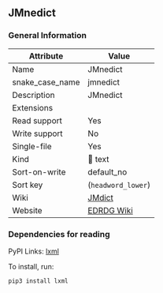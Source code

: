 ## JMnedict

### General Information

| Attribute       | Value                                                        |
| --------------- | ------------------------------------------------------------ |
| Name            | JMnedict                                                     |
| snake_case_name | jmnedict                                                     |
| Description     | JMnedict                                                     |
| Extensions      |                                                              |
| Read support    | Yes                                                          |
| Write support   | No                                                           |
| Single-file     | Yes                                                          |
| Kind            | 📝 text                                                       |
| Sort-on-write   | default_no                                                   |
| Sort key        | (`headword_lower`)                                           |
| Wiki            | [JMdict](https://en.wikipedia.org/wiki/JMdict)               |
| Website         | [EDRDG Wiki](https://www.edrdg.org/wiki/index.php/Main_Page) |

### Dependencies for reading

PyPI Links: [lxml](https://pypi.org/project/lxml)

To install, run:

```sh
pip3 install lxml
```

